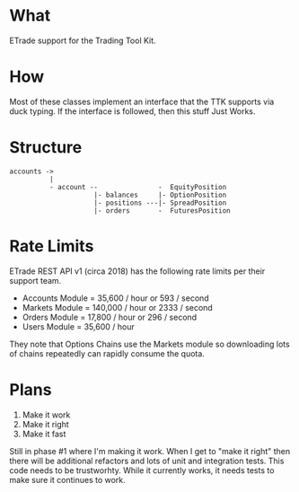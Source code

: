 # What

ETrade support for the Trading Tool Kit.

# How

Most of these classes implement an interface that the TTK supports via duck typing. If the interface is followed, then this stuff Just Works.

# Structure

    accounts ->
              |
              - account --               -  EquityPosition
                         |- balances     |- OptionPosition
                         |- positions ---|- SpreadPosition
                         |- orders       -  FuturesPosition

# Rate Limits

ETrade REST API v1 (circa 2018) has the following rate limits per their support team.

* Accounts Module = 35,600 / hour or 593 / second
* Markets Module = 140,000 / hour or 2333 / second
* Orders Module = 17,800 / hour or 296 / second
* Users Module = 35,600 / hour

They note that Options Chains use the Markets module so downloading lots of chains repeatedly can rapidly consume the quota.

# Plans

1. Make it work
2. Make it right
3. Make it fast

Still in phase #1 where I'm making it work. When I get to "make it right" then there will be additional refactors and lots of unit and integration tests. This code needs to be trustworhty. While it currently works, it needs tests to make sure it continues to work.
